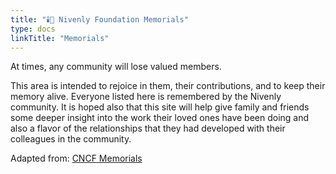 ```yaml
---
title: "🕯️💐 Nivenly Foundation Memorials"
type: docs
linkTitle: "Memorials"
---
```


At times, any community will lose valued members.

This area is intended to rejoice in them, their contributions, and to keep their memory alive. Everyone listed here is remembered by the Nivenly community. It is hoped also that this site will help give family and friends some deeper insight into the work their loved ones have been doing and also a flavor of the relationships that they had developed with their colleagues in the community.

Adapted from: [CNCF Memorials](https://github.com/cncf/memorials/tree/main)